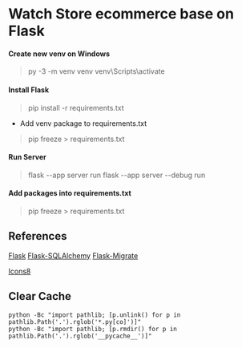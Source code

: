 
# Watch Store ecommerce base on Flask

#### Create new venv on Windows
> py -3 -m venv venv
> venv\Scripts\activate
#### Install Flask
> pip install -r requirements.txt
- Add venv package to requirements.txt
> pip freeze > requirements.txt
#### Run Server
> flask --app server run
> flask --app server --debug run
#### Add packages into requirements.txt
> pip freeze > requirements.txt 


## References
[Flask](https://flask.palletsprojects.com/en/latest/)
[Flask-SQLAlchemy](https://flask-migrate.readthedocs.io/en/latest/)
[Flask-Migrate](https://flask-migrate.readthedocs.io/en/latest/)


[Icons8](https://icons8.com/)

## Clear Cache
~~~
python -Bc "import pathlib; [p.unlink() for p in pathlib.Path('.').rglob('*.py[co]')]"
python -Bc "import pathlib; [p.rmdir() for p in pathlib.Path('.').rglob('__pycache__')]"


~~~